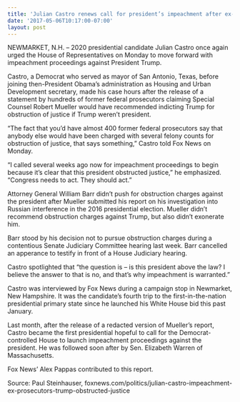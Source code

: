 ```yaml
---
title: 'Julian Castro renews call for president’s impeachment after ex-prosecutors claim Trump obstructed justice'
date: '2017-05-06T10:17:00-07:00'
layout: post
---
```


NEWMARKET, N.H. – 2020 presidential candidate Julian Castro once again urged the House of Representatives on Monday to move forward with impeachment proceedings against President Trump.

Castro, a Democrat who served as mayor of San Antonio, Texas, before joining then-President Obama’s administration as Housing and Urban Development secretary, made his case hours after the release of a statement by hundreds of former federal prosecutors claiming Special Counsel Robert Mueller would have recommended indicting Trump for obstruction of justice if Trump weren’t president.

“The fact that you’d have almost 400 former federal prosecutors say that anybody else would have been charged with several felony counts for obstruction of justice, that says something,” Castro told Fox News on Monday.

“I called several weeks ago now for impeachment proceedings to begin because it’s clear that this president obstructed justice,” he emphasized. “Congress needs to act. They should act.”

Attorney General William Barr didn’t push for obstruction charges against the president after Mueller submitted his report on his investigation into Russian interference in the 2016 presidential election. Mueller didn’t recommend obstruction charges against Trump, but also didn’t exonerate him.

Barr stood by his decision not to pursue obstruction charges during a contentious Senate Judiciary Committee hearing last week. Barr cancelled an apperance to testify in front of a House Judiciary hearing.

Castro spotlighted that “the question is – is this president above the law? I believe the answer to that is no, and that’s why impeachment is warranted.”

Castro was interviewed by Fox News during a campaign stop in Newmarket, New Hampshire. It was the candidate’s fourth trip to the first-in-the-nation presidential primary state since he launched his White House bid this past January.

Last month, after the release of a redacted version of Mueller’s report, Castro became the first presidential hopeful to call for the Democrat-controlled House to launch impeachment proceedings against the president. He was followed soon after by Sen. Elizabeth Warren of Massachusetts.

Fox News’ Alex Pappas contributed to this report.

Source: Paul Steinhauser, foxnews.com/politics/julian-castro-impeachment-ex-prosecutors-trump-obstructed-justice